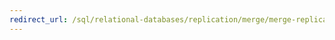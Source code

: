 ```yaml
---
redirect_url: /sql/relational-databases/replication/merge/merge-replication?view=sql-server-2014
---
```

